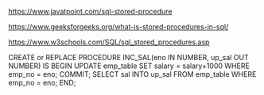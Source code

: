 https://www.javatpoint.com/sql-stored-procedure

https://www.geeksforgeeks.org/what-is-stored-procedures-in-sql/

https://www.w3schools.com/SQL/sql_stored_procedures.asp

CREATE or REPLACE PROCEDURE INC_SAL(eno IN NUMBER, up_sal OUT NUMBER)
IS
BEGIN
UPDATE emp_table SET salary = salary+1000 WHERE emp_no = eno;
COMMIT;
SELECT sal INTO up_sal FROM emp_table WHERE emp_no = eno;
END; 